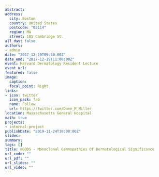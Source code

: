 ```yaml
---
abstract: 
address: 
  city: Boston
  country: United States
  postcode: "02114"
  region: MA
  street: 185 Cambridge St.
all_day: false
authors: 
- admin
date: "2017-12-19T09:30:00Z"
date_end: "2017-12-19T11:00:00Z"
event: Harvard Dermatology Resident Lecture
event_url: 
featured: false
image:
  caption: 
  focal_point: Right
links:
- icon: twitter
  icon_pack: fab
  name: Follow
  url: https://twitter.com/Dave_M_Miller
location: Massachusetts General Hospital
math: true
projects:
- internal-project
publishDate: "2019-11-24T18:00:00Z"
slides: 
summary: 
tags: []
title: mGODS - Monoclonal Gammopathies Of Dermatological Significance
url_code: ""
url_pdf: ""
url_slides: ""
url_video: ""
---
```

